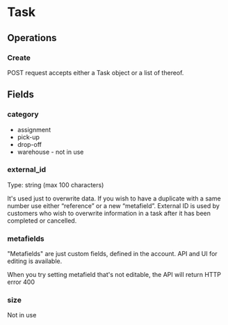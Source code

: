 # Task

## Operations

### Create

POST request accepts either a Task object or a list of thereof.

## Fields

### category

- assignment
- pick-up
- drop-off
- warehouse - not in use

### external_id

Type: string (max 100 characters)

It's used just to overwrite data. If you wish to have a duplicate with a same number use either “reference” or a new “metafield”.
External ID is used by customers who wish to overwrite information in a task after it has been completed or cancelled.

### metafields

"Metafields" are just custom fields, defined in the account. API and UI for editing is available.

When you try setting metafield that's not editable, the API will return HTTP error 400

### size

Not in use
